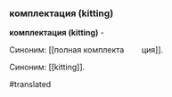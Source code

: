 ### комплектация (kitting)

**комплектация (kitting)** -

Синоним: [[полная комплекта        ция]].

Синоним: [[kitting]].

#translated
